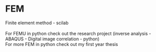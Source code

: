 # FEM
Finite element method - scilab <br />
<br />
For FEMU in python check out the research project (inverse analysis - ABAQUS - Digital image correlation - python) <br />
For more FEM in python check out my first year thesis <br />
